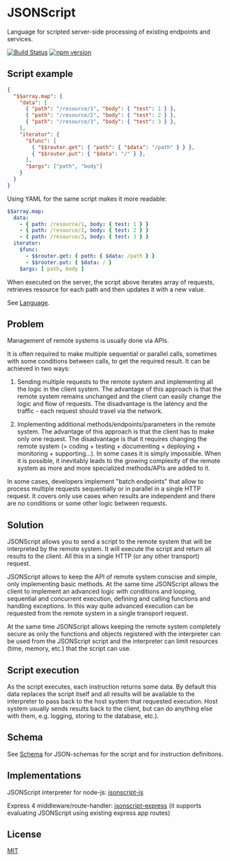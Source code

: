 # JSONScript

Language for scripted server-side processing of existing endpoints and services.

[![Build Status](https://travis-ci.org/JSONScript/jsonscript.svg?branch=master)](https://travis-ci.org/JSONScript/jsonscript)
[![npm version](https://badge.fury.io/js/jsonscript.svg)](https://www.npmjs.com/package/jsonscript)


## Script example

```json
{
  "$$array.map": {
    "data": [
      { "path": "/resource/1", "body": { "test": 1 } },
      { "path": "/resource/2", "body": { "test": 2 } },
      { "path": "/resource/3", "body": { "test": 3 } },
    ],
    "iterator": {
      "$func": [
        { "$$router.get": { "path": { "$data": "/path" } } },
        { "$$router.put": { "$data": "/" } },
      ],
      "$args": ["path", "body"]
    }
  }
}
```

Using YAML for the same script makes it more readable:

```yaml
$$array.map:
  data:
    - { path: /resource/1, body: { test: 1 } }
    - { path: /resource/2, body: { test: 2 } }
    - { path: /resource/3, body: { test: 3 } }
  iterator:
    $func:
      - $$router.get: { path: { $data: /path } }
      - $$router.put: { $data: / }
    $args: [ path, body ]
```

When executed on the server, the script above iterates array of requests, retrieves resource for each path and then updates it with a new value.

See [Language](https://github.com/JSONScript/jsonscript/blob/master/LANGUAGE.md).


## Problem

Management of remote systems is usually done via APIs.

It is often required to make multiple sequential or parallel calls, sometimes with some conditions between calls, to get the required result. It can be achieved in two ways:

1. Sending multiple requests to the remote system and implementing all the logic in the client system. The advantage of this approach is that the remote system remains unchanged and the client can easily change the logic and flow of requests. The disadvantage is the latency and the traffic - each request should travel via the network.

2. Implementing additional methods/endpoints/parameters in the remote system. The advantage of this approach is that the client has to make only one request. The disadvantage is that it requires changing the remote system (= coding + testing + documenting + deploying + monitoring + supporting...). In some cases it is simply impossible. When it is possible, it inevitably leads to the growing complexity of the remote system as more and more specialized methods/APIs are added to it. 

In some cases, developers implement "batch endpoints" that allow to process multiple requests sequentially or in parallel in a single HTTP request. It covers only use cases when results are independent and there are no conditions or some other logic between requests.


## Solution

JSONScript allows you to send a script to the remote system that will be interpreted by the remote system. It will execute the script and return all results to the client. All this in a single HTTP (or any other transport) request.

JSONScript allows to keep the API of remote system conscise and simple, only implementing basic methods. At the same time JSONScript allows the client to implement an advanced logic with conditions and looping, sequential and concurrent execution, defining and calling functions and handling exceptions. In this way quite advanced execution can be requested from the remote system in a single transport request.

At the same time JSONScript allows keeping the remote system completely secure as only the functions and objects registered with the interpreter can be used from the JSONScript script and the interpreter can limit resources (time, memory, etc.) that the script can use.


## Script execution

As the script executes, each instruction returns some data. By default this data replaces the script itself and all results will be available to the interpreter to pass back to the host system that requested execution. Host system usually sends results back to the client, but can do anything else with them, e.g. logging, storing to the database, etc.).


## Schema

See [Schema](https://github.com/JSONScript/jsonscript/blob/master/SCHEMA.md) for JSON-schemas for the script and for instruction definitions.


## Implementations

JSONScript interpreter for node-js: [jsonscript-js](https://github.com/epoberezkin/jsonscript-js)

Express 4 middleware/route-handler: [jsonscript-express](https://github.com/JSONScript/jsonscript-express) (it supports evaluating JSONScript using existing express app routes)


## License

[MIT](https://github.com/JSONScript/jsonscript/blob/master/LICENSE)
